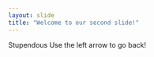 ```yaml
---
layout: slide
title: "Welcome to our second slide!"
---
```

Stupendous
Use the left arrow to go back!
